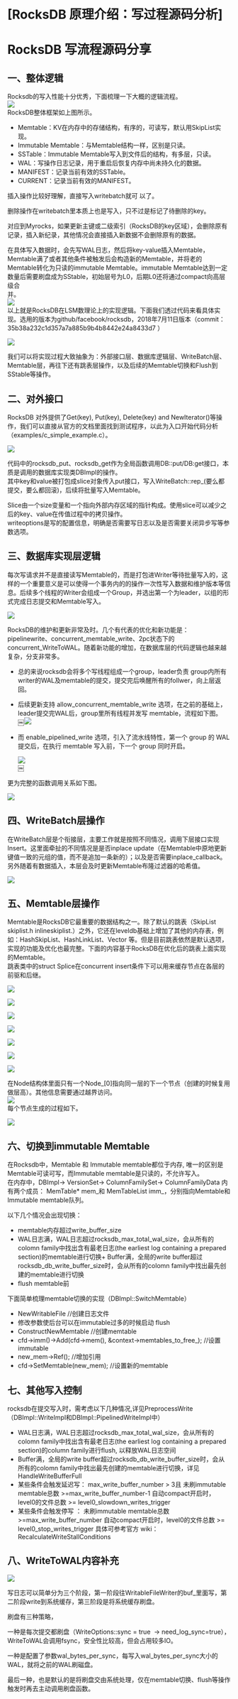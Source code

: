 
# [RocksDB 原理介绍：写过程源码分析]



# RocksDB 写流程源码分享

## 一、整体逻辑

Rocksdb的写入性能十分优秀，下面梳理一下大概的逻辑流程。  
![](assets/1599790983-ccbe426b51b41450f25eb5f3c365f7c0.jpg)  
RocksDB整体框架如上图所示。

*   Memtable：KV在内存中的存储结构，有序的，可读写，默认用SkipList实现。
*   Immutable Memtable：与Memtable结构一样，区别是只读。
*   SSTable：Immutable Memtable写入到文件后的结构，有多层，只读。
*   WAL：写操作日志记录，用于重启后恢复内存中尚未持久化的数据。
*   MANIFEST：记录当前有效的SSTable。
*   CURRENT：记录当前有效的MANIFEST。

插入操作比较好理解，直接写入writebatch就可 以了。

 删除操作在writebatch里本质上也是写入，只不过是标记了待删除的key。

 对应到Myrocks，如果更新主键或二级索引（RocksDB的key区域），会删除原有记录，插入新纪录，其他情况会直接插入新数据不会删除原有的数据。

  

在具体写入数据时，会先写WAL日志，然后将key-value插入Memtable，Memtable满了或者其他条件被触发后会构造新的Memtable，并将老的Memtable转化为只读的immutable Memtable。immutable Memtable达到一定数量后需要刷盘成为SStable，初始层号为L0，后期L0还将通过compact向高层级合  
并。  
![](assets/1599790983-61f8a4250d7696c63f00974dc6493483.jpg)  
以上就是RocksDB在LSM数理论上的实现逻辑。下面我们透过代码来看具体实现。选用的版本为github/facebook/rocksdb，2018年7月11日版本（commit：35b38a232c1d357a7a885b9b4b8442e24a8433d7 ）

![](assets/1599790983-d8bb9c8341039f73ba8269ffafdd6543.jpg)

我们可以将实现过程大致抽象为：外部接口层、数据库逻辑层、WriteBatch层、Memtable层，再往下还有跳表层操作，以及后续的Memtable切换和Flush到SStable等操作。

## 二、对外接口

RocksDB 对外提供了Get(key), Put(key), Delete(key) and NewIterator()等操作，我们可以直接从官方的文档里面找到测试程序，以此为入口开始代码分析（examples/c\_simple\_example.c）。

![](assets/1599790983-5883cea91e22f4cda4318d71a4749c12.jpg)

代码中的rocksdb\_put、rocksdb\_get作为全局函数调用DB::put/DB:get接口，本质是调用的数据库实现类DBImpl的操作。  
其中key和value被打包成slice对象传入put接口，写入WriteBatch::rep\_(要么都提交，要么都回滚)，后续将批量写入Memtable。

Slice由一个size变量和一个指向外部内存区域的指针构成。使用slice可以减少之后的key、value在传值过程中的拷贝操作。  
writeoptions是写的配置信息，明确是否需要写日志以及是否需要关闭异步写等参数选项。

## 三、数据库实现层逻辑

每次写请求并不是直接读写Memtable的，而是打包进Writer等待批量写入的，这样的一个重要意义是可以使得一个事务内的的操作一次性写入数据和维护版本等信息。后续多个线程的Writer会组成一个Group，并选出第一个为leader，以组的形式完成日志提交和Memtable写入。

![](assets/1599790983-d466f0bf2fc753abe549876527f64a6c.jpg)

RocksDB的维护和更新非常及时。几个有代表的优化和新功能是：pipelinewrite、concurrent\_memtable\_write、2pc状态下的concurrent\_WriteToWAL。随着新功能的增加，在数据库层的代码逻辑也越来越复杂，分支非常多。

*   总的来说rocksdb会将多个写线程组成一个group，leader负责 group内所有writer的WAL及memtable的提交，提交完后唤醒所有的follwer，向上层返回。
*   后续更新支持 allow\_concurrent\_memtable\_write 选项，在之前的基础上，leader提交完WAL后，group里所有线程并发写 memtable，流程如下图。  
    ￼![](assets/1599790983-c07b72388716c152c487bf13a04d713b.jpg)
    
*   而 enable\_pipelined\_write 选项，引入了流水线特性，第一个 group 的 WAL 提交后，在执行 memtable 写入前，下一个 group 同时开启。
    
    ![](assets/1599790983-e7add1e3b77288c83c7958f577f8e650.jpg)  
    ￼
    

更为完整的函数调用关系如下图。

![](assets/1599790983-5975086c9ff1b27b2385d22520849dfc.jpg)

## 四、WriteBatch层操作

在WriteBatch层是个衔接层，主要工作就是按照不同情况，调用下层接口实现Insert。这里面牵扯的不同情况是是否inplace update（在Memtable中原地更新键值一致的元组的值，而不是追加一条新的）；以及是否需要inplace\_callback。另外随着有数据插入，本层会及时更新Memtable布隆过滤器的哈希值。

![](assets/1599790983-b3c3f34dcb7ec56aab554d76965f5919.jpg)

## 五、Memtable层操作

Memtable是RocksDB它最重要的数据结构之一。除了默认的跳表（SkipList skiplist.h inlineskiplist.）之外，它还在leveldb基础上增加了其他的内存表，例如：HashSkipList、HashLinkList、Vector 等。但是目前跳表依然是默认选项，实现的功能及优化也最完整。下面的内容基于RocksDB在优化后的跳表上面实现的Memtable。  
跳表类中的struct Splice在concurrent insert条件下可以用来缓存节点在各层的前驱和后继。

![](assets/1599790983-8f6c9493a0946f5c439974e5f72d3d96.jpg)

![](assets/1599790983-f92eed5c356cfe7fc4affeddfb8c0ca2.jpg)

![](assets/1599790983-b640bb893d51adb07a58fd58e2b9c91b.jpg)

![](assets/1599790983-2fff9db269164343308cb0b2bcd3a205.jpg)

![](assets/1599790983-e768b003699851b8035aee6a0cef7ca7.jpg)

![](assets/1599790983-3dcfe05b453c90dc017d40911b853456.jpg)

![](assets/1599790983-b81bfceaf78fa30e7148a3eeddd8563e.jpg)

在Node结构体里面只有一个Node\_\[0\]指向同一层的下一个节点（创建的时候复用做层高）。其他信息需要通过越界访问。  
![](assets/1599790983-5601b1280c25adfc3ba40eb52c7ff307.jpg)  
每个节点生成的过程如下。

![](assets/1599790983-1952bf94d857fbfee01a8622abff4aaa.jpg)

## 六、切换到immutable Memtable

在Rocksdb中，Memtable 和 Immutable memtable都位于内存, 唯一的区别是Memtable可读可写，而Immutable memtable是只读的，不允许写入。  
在内存中，DBImpl-> VersionSet-> ColumnFamilySet-> ColumnFamilyData 内有两个成员： MemTable\* mem_和 MemTableList imm_，分别指向Memtable和Immutable memtable队列。

以下几个情况会出现切换：

*   memtable内存超过write\_buffer\_size
*   WAL日志满，WAL日志超过rocksdb\_max\_total\_wal\_size，会从所有的colomn family中找出含有最老日志(the earliest log containing a prepared section)的memtable进行切换+ Buffer满，全局的write buffer超过rocksdb\_db\_write\_buffer\_size时，会从所有的colomn family中找出最先创建的memtable进行切换
*   flush memtable前

下面简单梳理memtable切换的实现（DBImpl::SwitchMemtable）

*   NewWritableFile //创建日志文件
*   修改参数使后台可以在immutable过多的时候启动 flush
*   ConstructNewMemtable //创建memtable
*   cfd->imm()->Add(cfd->mem(), &context->memtables_to\_free_); //设置immutable
*   new\_mem->Ref(); //增加引用
*   cfd->SetMemtable(new\_mem); //设置新的memtable

## 七、其他写入控制

rocksdb在提交写入时，需考虑以下几种情况,详见PreprocessWrite（DBImpl::WriteImpl和DBImpl::PipelinedWriteImpl中）

*   WAL日志满，WAL日志超过rocksdb\_max\_total\_wal\_size，会从所有的colomn family中找出含有最老日志(the earliest log containing a prepared section)的column family进行flush, 以释放WAL日志空间
*   Buffer满，全局的write buffer超过rocksdb\_db\_write\_buffer\_size时，会从所有的colomn family中找出最先创建的memtable进行切换，详见HandleWriteBufferFull
*   某些条件会触发延迟写： max\_write\_buffer\_number > 3且 未刷immutable memtable总数 >=max\_write\_buffer\_number-1 自动compact开启时，level0的文件总数 >= level0\_slowdown\_writes\_trigger
*   某些条件会触发停写 ： 未刷immutable memtable总数 >=max\_write\_buffer\_number 自动compact开启时，level0的文件总数 >= level0\_stop\_writes\_trigger 具体可参考官方 wiki：RecalculateWriteStallConditions

## 八、WriteToWAL内容补充

![](assets/1599790983-787a17debceb521f00cdba94def64519.png)

写日志可以简单分为三个阶段，第一阶段往WritableFileWriter的buf\_里面写，第二阶段write到系统缓存，第三阶段是将系统缓存刷盘。

刷盘有三种策略，

一种是每次提交都刷盘（WriteOptions::sync = true  -> need\_log\_sync=true），WriteToWAL会调用fsync，安全性比较高，但会占用较多IO。

一种是配置了参数wal\_bytes\_per\_sync，每写入wal\_bytes\_per\_sync大小的WAL，就将之前的WAL刷磁盘。

最后一种，也是默认的是将刷盘交由系统处理，仅在memtable切换、flush等操作触发时再去主动调用刷盘函数。



